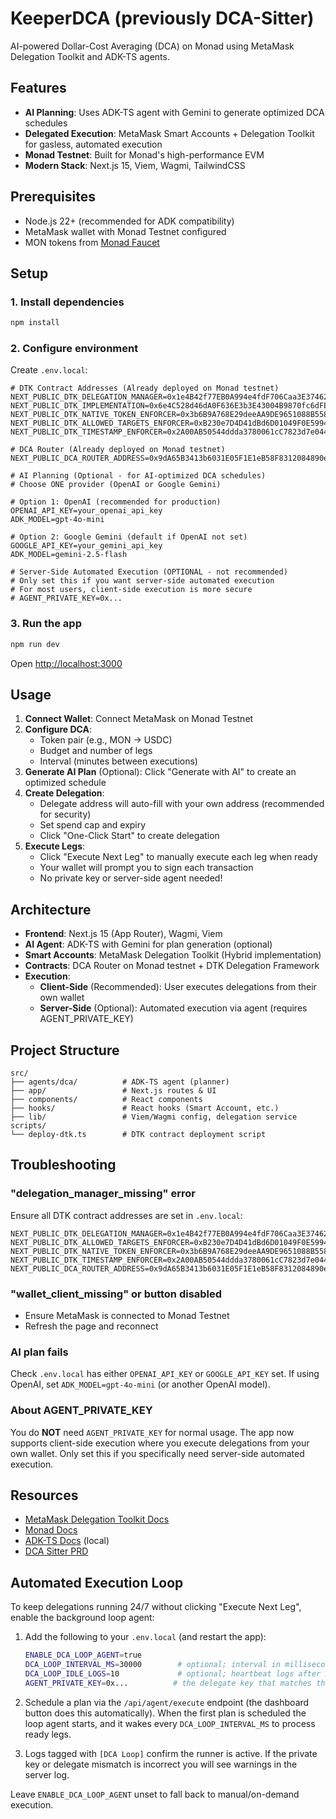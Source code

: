 # KeeperDCA (previously DCA-Sitter)

AI-powered Dollar-Cost Averaging (DCA) on Monad using MetaMask Delegation Toolkit and ADK-TS agents.

## Features

- **AI Planning**: Uses ADK-TS agent with Gemini to generate optimized DCA schedules
- **Delegated Execution**: MetaMask Smart Accounts + Delegation Toolkit for gasless, automated execution
- **Monad Testnet**: Built for Monad's high-performance EVM
- **Modern Stack**: Next.js 15, Viem, Wagmi, TailwindCSS

## Prerequisites

- Node.js 22+ (recommended for ADK compatibility)
- MetaMask wallet with Monad Testnet configured
- MON tokens from [Monad Faucet](https://faucet.monad.xyz/)

## Setup

### 1. Install dependencies

```bash
npm install
```

### 2. Configure environment

Create `.env.local`:

```env
# DTK Contract Addresses (Already deployed on Monad testnet)
NEXT_PUBLIC_DTK_DELEGATION_MANAGER=0x1e4B42f77EB0A994e4fdF706Caa3E3746273832C
NEXT_PUBLIC_DTK_IMPLEMENTATION=0x6e4C528d46dA0F636E3b3E43004B9870fc6dFECa
NEXT_PUBLIC_DTK_NATIVE_TOKEN_ENFORCER=0x3b6B9A768E29deeAA9DE9651088B55886Fc0e2f0
NEXT_PUBLIC_DTK_ALLOWED_TARGETS_ENFORCER=0xB230e7D4D41dBd6D01049F0E59943f21D4f176e1
NEXT_PUBLIC_DTK_TIMESTAMP_ENFORCER=0x2A00AB50544ddda3780061cC7823d7e0447Ba1AB

# DCA Router (Already deployed on Monad testnet)
NEXT_PUBLIC_DCA_ROUTER_ADDRESS=0x9dA65B3413b6031E05F1E1eB58F8312084890e56

# AI Planning (Optional - for AI-optimized DCA schedules)
# Choose ONE provider (OpenAI or Google Gemini)

# Option 1: OpenAI (recommended for production)
OPENAI_API_KEY=your_openai_api_key
ADK_MODEL=gpt-4o-mini

# Option 2: Google Gemini (default if OpenAI not set)
GOOGLE_API_KEY=your_gemini_api_key
ADK_MODEL=gemini-2.5-flash

# Server-Side Automated Execution (OPTIONAL - not recommended)
# Only set this if you want server-side automated execution
# For most users, client-side execution is more secure
# AGENT_PRIVATE_KEY=0x...
```

### 3. Run the app

```bash
npm run dev
```

Open [http://localhost:3000](http://localhost:3000)

## Usage

1. **Connect Wallet**: Connect MetaMask on Monad Testnet
2. **Configure DCA**:
   - Token pair (e.g., MON → USDC)
   - Budget and number of legs
   - Interval (minutes between executions)
3. **Generate AI Plan** (Optional): Click "Generate with AI" to create an optimized schedule
4. **Create Delegation**:
   - Delegate address will auto-fill with your own address (recommended for security)
   - Set spend cap and expiry
   - Click "One-Click Start" to create delegation
5. **Execute Legs**:
   - Click "Execute Next Leg" to manually execute each leg when ready
   - Your wallet will prompt you to sign each transaction
   - No private key or server-side agent needed!

## Architecture

- **Frontend**: Next.js 15 (App Router), Wagmi, Viem
- **AI Agent**: ADK-TS with Gemini for plan generation (optional)
- **Smart Accounts**: MetaMask Delegation Toolkit (Hybrid implementation)
- **Contracts**: DCA Router on Monad testnet + DTK Delegation Framework
- **Execution**:
  - **Client-Side** (Recommended): User executes delegations from their own wallet
  - **Server-Side** (Optional): Automated execution via agent (requires AGENT_PRIVATE_KEY)

## Project Structure

```
src/
├── agents/dca/          # ADK-TS agent (planner)
├── app/                 # Next.js routes & UI
├── components/          # React components
├── hooks/               # React hooks (Smart Account, etc.)
├── lib/                 # Viem/Wagmi config, delegation service
scripts/
└── deploy-dtk.ts        # DTK contract deployment script
```

## Troubleshooting

### "delegation_manager_missing" error

Ensure all DTK contract addresses are set in `.env.local`:

```env
NEXT_PUBLIC_DTK_DELEGATION_MANAGER=0x1e4B42f77EB0A994e4fdF706Caa3E3746273832C
NEXT_PUBLIC_DTK_ALLOWED_TARGETS_ENFORCER=0xB230e7D4D41dBd6D01049F0E59943f21D4f176e1
NEXT_PUBLIC_DTK_NATIVE_TOKEN_ENFORCER=0x3b6B9A768E29deeAA9DE9651088B55886Fc0e2f0
NEXT_PUBLIC_DTK_TIMESTAMP_ENFORCER=0x2A00AB50544ddda3780061cC7823d7e0447Ba1AB
NEXT_PUBLIC_DCA_ROUTER_ADDRESS=0x9dA65B3413b6031E05F1E1eB58F8312084890e56
```

### "wallet_client_missing" or button disabled

- Ensure MetaMask is connected to Monad Testnet
- Refresh the page and reconnect

### AI plan fails

Check `.env.local` has either `OPENAI_API_KEY` or `GOOGLE_API_KEY` set. If using OpenAI, set `ADK_MODEL=gpt-4o-mini` (or another OpenAI model).

### About AGENT_PRIVATE_KEY

You do **NOT** need `AGENT_PRIVATE_KEY` for normal usage. The app now supports client-side execution where you execute delegations from your own wallet. Only set this if you specifically need server-side automated execution.

## Resources

- [MetaMask Delegation Toolkit Docs](https://docs.metamask.io/delegation-toolkit)
- [Monad Docs](https://docs.monad.xyz)
- [ADK-TS Docs](../docs/) (local)
- [DCA Sitter PRD](../DCA_Sitter_PRD.md)

## Automated Execution Loop

To keep delegations running 24/7 without clicking "Execute Next Leg", enable the background loop agent:

1. Add the following to your `.env.local` (and restart the app):
   ```bash
   ENABLE_DCA_LOOP_AGENT=true
   DCA_LOOP_INTERVAL_MS=30000        # optional; interval in milliseconds between checks
   DCA_LOOP_IDLE_LOGS=10             # optional; heartbeat logs after N idle polls
   AGENT_PRIVATE_KEY=0x...          # the delegate key that matches the delegation's delegate address
   ```

2. Schedule a plan via the `/api/agent/execute` endpoint (the dashboard button does this automatically). When the first plan is scheduled the loop agent starts, and it wakes every `DCA_LOOP_INTERVAL_MS` to process ready legs.

3. Logs tagged with `[DCA Loop]` confirm the runner is active. If the private key or delegate mismatch is incorrect you will see warnings in the server log.

Leave `ENABLE_DCA_LOOP_AGENT` unset to fall back to manual/on-demand execution.
